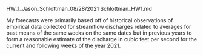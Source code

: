 HW_1_Jason_Schlottman_08/28/2021
Schlottman_HW1.md

My forecasts were primarily based off of historical observations of empirical
data collected for streamflow discharges related to averages for past means
of the same weeks on the same dates but in previous years to form a reasonable
estimate of the discharge in cubic feet per second for the current and
following weeks of the year 2021.
